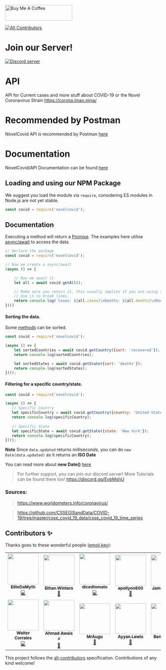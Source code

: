 <a href="https://www.buymeacoffee.com/covidapi/shop" target="_blank"><img src="https://cdn.buymeacoffee.com/buttons/default-black.png" alt="Buy Me A Coffee" style="height: 51px !important;width: 217px !important;" ></a>
<!-- ALL-CONTRIBUTORS-BADGE:START - Do not remove or modify this section -->
[![All Contributors](https://img.shields.io/badge/all_contributors-12-orange.svg?style=flat-square)](#contributors-)
<!-- ALL-CONTRIBUTORS-BADGE:END -->
# Join our Server!
[![Discord server](https://discordapp.com/api/guilds/689535536934813823/embed.png?style=banner4)](https://discord.gg/EvbMshU)

# API
API for Current cases and more stuff about COVID-19 or the Novel Coronavirus Strain
https://corona.lmao.ninja/

# Recommended by Postman
NovelCovid API is recommended by Postman [here](https://covid-19-apis.postman.com/)

# Documentation
NovelCovid/API Documentation can be found [here](https://docs.corona.lmao-xd.wtf)

## Loading and using our NPM Package

We suggest you load the module via `require`, considering ES modules in Node.js are not yet stable.

```js
const covid = require('novelcovid');
```

## Documentation
Executing a method will return a [Promise](https://developer.mozilla.org/en-US/docs/Web/JavaScript/Reference/Global_Objects/Promise). The examples here utilise [async/await](https://javascript.info/async-await) to access the data.

```js
// Declare the package
const covid = require('novelcovid');

// Now we create a async/await
(async () => {

    // Now we await it.
    let all = await covid.getAll();

    // Make sure you return it, this usually implies if you are using this inside a function.
    // Use \n to break lines.
    return console.log(`Cases: ${all.cases}\nDeaths: ${all.deaths}\nRecovered: ${all.recovered}`)
})()
```

#### Sorting the data.

Some [methods](https://www.npmjs.com/package/covidtracker#methods) can be sorted.

```js
const covid = require('novelcovid');

(async () => {
    let sortedCountries = await covid.getCountry({sort: 'recovered'});
    return console.log(sortedCountries);

    let sortedStates = await covid.getState({sort: 'deaths'});
    return console.log(sortedStates);
})();
```

#### Filtering for a specific country/state.
```js
const covid = require('novelcovid');

(async () => {
   // Specific Country
   let specificCountry = await covid.getCountry({country: 'United States'});
   return console.log(specificCountry);
   
   // Specific State
   let specificState = await covid.getState({state: 'New York'});
   return console.log(specificCountry);
})();
```

**Note**
Since `data.updated` returns milliseconds, you can do `new Date(data.updated)` as it returns an **ISO Date**

You can read more about **new Date()** [here](https://developer.mozilla.org/en-US/docs/Web/JavaScript/Reference/Global_Objects/Date)

> For further support, you can join our discord server! More Tutorials can be found there too!
> https://discord.gg/EvbMshU

### Sources: 
> https://www.worldometers.info/coronavirus/

> https://github.com/CSSEGISandData/COVID-19/tree/master/csse_covid_19_data/csse_covid_19_time_series

## Contributors ✨

Thanks goes to these wonderful people ([emoji key](https://allcontributors.org/docs/en/emoji-key)):

<!-- ALL-CONTRIBUTORS-LIST:START - Do not remove or modify this section -->
<!-- prettier-ignore-start -->
<!-- markdownlint-disable -->
<table>
  <tr>
    <td align="center"><a href="https://github.com/EliteDaMyth"><img src="https://avatars2.githubusercontent.com/u/28687771?v=4" width="100px;" alt=""/><br /><sub><b>EliteDaMyth</b></sub></a><br /><a href="https://github.com/NovelCOVID/API/commits?author=EliteDaMyth" title="Code">💻</a></td>
    <td align="center"><a href="https://github.com/ebwinters"><img src="https://avatars0.githubusercontent.com/u/4297028?v=4" width="100px;" alt=""/><br /><sub><b>Ethan Winters</b></sub></a><br /><a href="https://github.com/NovelCOVID/API/issues?q=author%3Aebwinters" title="Bug reports">🐛</a></td>
    <td align="center"><a href="https://github.com/dicedtomatoreal"><img src="https://avatars0.githubusercontent.com/u/35403473?v=4" width="100px;" alt=""/><br /><sub><b>dicedtomato</b></sub></a><br /><a href="https://github.com/NovelCOVID/API/commits?author=dicedtomatoreal" title="Code">💻</a></td>
    <td align="center"><a href="https://404discord.xyz/"><img src="https://avatars0.githubusercontent.com/u/41652412?v=4" width="100px;" alt=""/><br /><sub><b>apollyon600</b></sub></a><br /><a href="https://github.com/NovelCOVID/API/commits?author=apollyon600" title="Documentation">📖</a></td>
    <td align="center"><a href="https://jshelley.uk"><img src="https://avatars0.githubusercontent.com/u/22616014?v=4" width="100px;" alt=""/><br /><sub><b>James Shelley</b></sub></a><br /><a href="https://github.com/NovelCOVID/API/pulls?q=is%3Apr+reviewed-by%3AJamesShelley" title="Reviewed Pull Requests">👀</a></td>
    <td align="center"><a href="http://RyanHarlow.com"><img src="https://avatars2.githubusercontent.com/u/42226213?v=4" width="100px;" alt=""/><br /><sub><b>Ryan Harlow</b></sub></a><br /><a href="https://github.com/NovelCOVID/API/issues?q=author%3ARyanHarlow" title="Bug reports">🐛</a></td>
    <td align="center"><a href="https://github.com/alitas"><img src="https://avatars1.githubusercontent.com/u/1144691?v=4" width="100px;" alt=""/><br /><sub><b>Ali Tas</b></sub></a><br /><a href="https://github.com/NovelCOVID/API/issues?q=author%3Aalitas" title="Bug reports">🐛</a></td>
  </tr>
  <tr>
    <td align="center"><a href="https://github.com/buster95"><img src="https://avatars0.githubusercontent.com/u/15637669?v=4" width="100px;" alt=""/><br /><sub><b>Walter Corrales</b></sub></a><br /><a href="https://github.com/NovelCOVID/API/commits?author=buster95" title="Code">💻</a></td>
    <td align="center"><a href="https://AhmadAwais.com"><img src="https://avatars1.githubusercontent.com/u/960133?v=4" width="100px;" alt=""/><br /><sub><b>Ahmad Awais ⚡️</b></sub></a><br /><a href="https://github.com/NovelCOVID/API/commits?author=ahmadawais" title="Documentation">📖</a></td>
    <td align="center"><a href="https://discord.gg/rk7cVyk"><img src="https://avatars1.githubusercontent.com/u/39545629?v=4" width="100px;" alt=""/><br /><sub><b>MrAugu</b></sub></a><br /><a href="https://github.com/NovelCOVID/API/issues?q=author%3AMrAugu" title="Bug reports">🐛</a></td>
    <td align="center"><a href="http://chroventer.github.io"><img src="https://avatars2.githubusercontent.com/u/34645569?v=4" width="100px;" alt=""/><br /><sub><b>Ayyan Lewis</b></sub></a><br /><a href="https://github.com/NovelCOVID/API/issues?q=author%3Achroventer" title="Bug reports">🐛</a></td>
    <td align="center"><a href="http://bensommer.co.uk"><img src="https://avatars0.githubusercontent.com/u/39101651?v=4" width="100px;" alt=""/><br /><sub><b>Ben Sommer</b></sub></a><br /><a href="https://github.com/NovelCOVID/API/issues?q=author%3Abenjamin-sommer" title="Bug reports">🐛</a></td>
  </tr>
</table>

<!-- markdownlint-enable -->
<!-- prettier-ignore-end -->
<!-- ALL-CONTRIBUTORS-LIST:END -->

This project follows the [all-contributors](https://github.com/all-contributors/all-contributors) specification. Contributions of any kind welcome!

